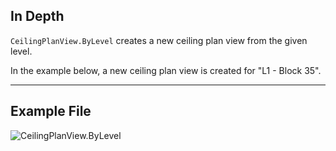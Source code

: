 ## In Depth
`CeilingPlanView.ByLevel` creates a new ceiling plan view from the given level.

In the example below, a new ceiling plan view is created for "L1 - Block 35".
___
## Example File

![CeilingPlanView.ByLevel](./Revit.Elements.Views.CeilingPlanView.ByLevel_img.jpg)

